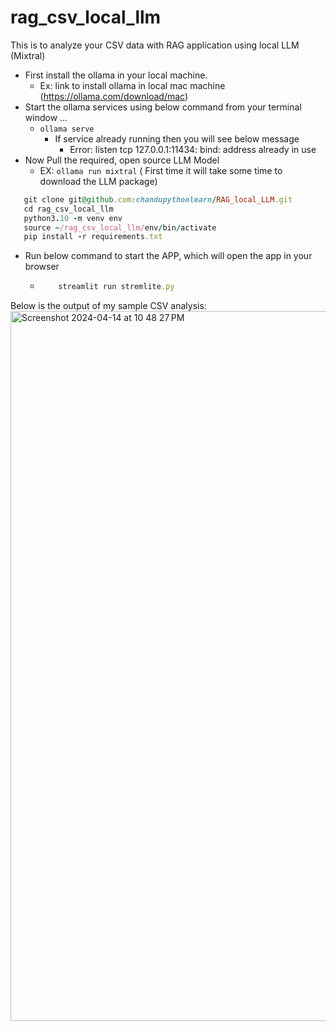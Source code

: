 # rag_csv_local_llm
This is to analyze your CSV data with RAG application using local LLM (Mixtral)

* First install the ollama in your local machine.
  * Ex: link to install ollama in local mac machine (https://ollama.com/download/mac)
* Start the ollama services using below command from your terminal window ...
    * ```ollama serve ```
      * If service already running then you will see below message
          * Error: listen tcp 127.0.0.1:11434: bind: address already in use
* Now Pull the required, open source LLM Model
    * EX: ```ollama run mixtral``` ( First time it will take some time to download the LLM package)

 ``` ruby
    git clone git@github.com:chandupythonlearn/RAG_local_LLM.git
    cd rag_csv_local_llm
    python3.10 -m venv env
    source ~/rag_csv_local_llm/env/bin/activate
    pip install -r requirements.txt
```
* Run below command to start the APP, which will open the app in your browser
    * ``` ruby
          streamlit run stremlite.py
      ```
 

Below is the output of my sample CSV analysis:
<img width="1136" alt="Screenshot 2024-04-14 at 10 48 27 PM" src="https://github.com/chandupythonlearn/RAG_local_LLM/assets/95510176/2c5b5916-b574-4b79-b9a6-e708aa956b3a">
